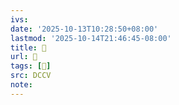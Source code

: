 ```yaml
---
ivs:
date: '2025-10-13T10:28:50+08:00'
lastmod: '2025-10-14T21:46:45-08:00'
title: 􅙉
url: 􅙉
tags: [𪃶]
src: DCCV
note:
---
```

